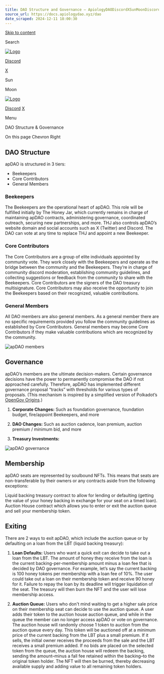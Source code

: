 ```yaml
---
title: DAO Structure and Governance – ApiologyDAODiscordXSunMoonDiscordXMenuChevron RightArrow LeftArrow Right
source_url: https://docs.apiologydao.xyz/dao
date_scraped: 2024-12-11 18:00:30
---
```


[Skip to content](/dao/#vocs-content)

Search

[![Logo](/logo.png)](/)

[Discord](https://discord.com/invite/thehoneyjar)

[X](https://x.com/apiologydao)

Sun

Moon

[![Logo](/logo.png)](/)

[Discord](https://discord.com/invite/thehoneyjar) [X](https://x.com/apiologydao)

Menu

DAO Structure & Governance

On this page
Chevron Right

## DAO Structure

apDAO is structured in 3 tiers:

- Beekeepers
- Core Contributors
- General Members

### Beekeepers

The Beekeepers are the operational heart of apDAO. This role will be fulfilled initially by The Honey Jar, which currently remains in charge of maintaining apDAO contracts, administering governance, coordinated outreach, securing new partnerships, and more. THJ also controls apDAO’s website domain and social accounts such as X (Twitter) and Discord. The DAO can vote at any time to replace THJ and appoint a new Beekeeper.

### Core Contributors

The Core Contributors are a group of elite individuals appointed by community vote. They work closely with the Beekeepers and operate as the bridge between the community and the Beekeepers. They’re in charge of community discord moderation, establishing community guidelines, and collecting suggestions or feedback from the community to share with the Beekeepers. Core Contributors are the signers of the DAO treasury multisignature. Core Contributors may also receive the opportunity to join the Beekeepers based on their recognized, valuable contributions.

### General Members

All DAO members are also general members. As a general member there are no specific requirements provided you follow the community guidelines as established by Core Contributors. General members may become Core Contributors if they make valuable contributions which are recognized by the community.

![apDAO members](/apdao/apDAO_members.png)

## Governance

apDAO’s members are the ultimate decision-makers. Certain governance decisions have the power to permanently compromise the DAO if not approached carefully. Therefore, apDAO has implemented different governance proposal “tracks” with thresholds for various types of proposals. (This mechanism is inspired by a simplified version of Polkadot’s [OpenGov Origins](https://wiki.polkadot.network/docs/learn-polkadot-opengov-origins).)

1. **Corporate Changes:** Such as foundation governance, foundation budget, fire/appoint Beekeepers, and more

2. **DAO Changes:** Such as auction cadence, loan premium, auction premium / minimum bid, and more

3. **Treasury Investments:**

![apDAO governance](/apdao/apDAO_gov.png)

## Membership

apDAO seats are represented by soulbound NFTs. This means that seats are non-transferable by their owners or any contracts aside from the following exceptions:

Liquid backing treasury contract to allow for lending or defaulting (getting the value of your honey backing in exchange for your seat on a timed loan).
Auction House contract which allows you to enter or exit the auction queue and sell your membership token.

## Exiting

There are 2 ways to exit apDAO, which include the auction queue or by defaulting on a loan from the LBT (liquid backing treasury):

1. **Loan Defaults:** Users who want a quick exit can decide to take out a loan from the LBT. The amount of honey they receive from the loan is the current backing-per-membership amount minus a loan fee that is decided by DAO governance. For example, let’s say the current backing is 100 honey tokens per membership with a loan fee of 10%. The user could take out a loan on their membership token and receive 90 honey for it. Failure to repay the loan by its deadline will trigger liquidation of the seat. The treasury will then burn the NFT and the user will lose membership access.

2. **Auction Queue:** Users who don't mind waiting to get a higher sale price on their membership seat can decide to use the auction queue. A user adds their token to the auction house auction queue, and while in the queue the member can no longer access apDAO or vote on governance. The auction house will randomly choose 1 token to auction from the auction queue every day. This token will be auctioned off at a minimum price of the current backing from the LBT plus a small premium. If it sells, the initial owner receives the proceeds from the sale and the LBT receives a small premium added. If no bids are placed on the selected token from the queue, the auction house will redeem the backing, sending the amount–minus a fall fee retained within the backing–to the original token holder. The NFT will then be burned, thereby decreasing available supply and adding value to all remaining token holders.